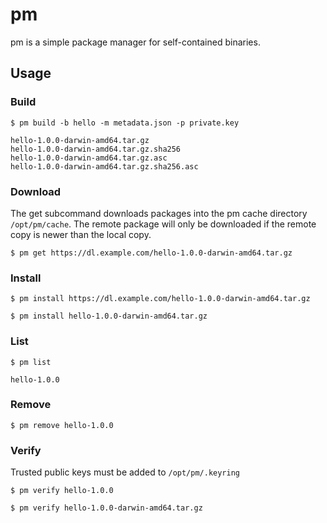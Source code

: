# pm

pm is a simple package manager for self-contained binaries.

## Usage

### Build

```
$ pm build -b hello -m metadata.json -p private.key
```
```
hello-1.0.0-darwin-amd64.tar.gz
hello-1.0.0-darwin-amd64.tar.gz.sha256
hello-1.0.0-darwin-amd64.tar.gz.asc
hello-1.0.0-darwin-amd64.tar.gz.sha256.asc
```

### Download 

The get subcommand downloads packages into the pm cache directory `/opt/pm/cache`. The remote package will only be downloaded if the remote copy is newer than the local copy.

```
$ pm get https://dl.example.com/hello-1.0.0-darwin-amd64.tar.gz
```

### Install

```
$ pm install https://dl.example.com/hello-1.0.0-darwin-amd64.tar.gz
```

```
$ pm install hello-1.0.0-darwin-amd64.tar.gz
```

### List

```
$ pm list
```
```
hello-1.0.0
```

### Remove

```
$ pm remove hello-1.0.0
```

### Verify

Trusted public keys must be added to `/opt/pm/.keyring`

```
$ pm verify hello-1.0.0
```

```
$ pm verify hello-1.0.0-darwin-amd64.tar.gz
```
